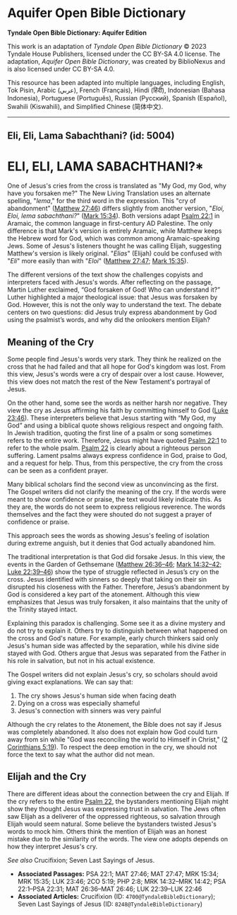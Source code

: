 # Aquifer Open Bible Dictionary

**Tyndale Open Bible Dictionary: Aquifer Edition**

This work is an adaptation of *Tyndale Open Bible Dictionary* © 2023 Tyndale House Publishers, licensed under the CC BY\-SA 4\.0 license. The adaptation, *Aquifer Open Bible Dictionary*, was created by BiblioNexus and is also licensed under CC BY\-SA 4\.0\.

This resource has been adapted into multiple languages, including English, Tok Pisin, Arabic (عربي), French (Français), Hindi (हिंदी), Indonesian (Bahasa Indonesia), Portuguese (Português), Russian (Русский), Spanish (Español), Swahili (Kiswahili), and Simplified Chinese (简体中文).



--------------------------------

## Eli, Eli, Lama Sabachthani? (id: 5004)

ELI, ELI, LAMA SABACHTHANI?\*
=============================

One of Jesus's cries from the cross is translated as "My God, my God, why have you forsaken me?" The New Living Translation uses an alternate spelling, "*lema*," for the third word in the expression. This "cry of abandonment" ([Matthew 27:46](https://ref.ly/Matt27:46)) differs slightly from another version, "*Eloi, Eloi, lema sabachthani?*" ([Mark 15:34](https://ref.ly/Mark15:34)). Both versions adapt [Psalm 22:1](https://ref.ly/Ps22:1) in Aramaic, the common language in first\-century AD Palestine. The only difference is that Mark's version is entirely Aramaic, while Matthew keeps the Hebrew word for God, which was common among Aramaic\-speaking Jews. Some of Jesus's listeners thought he was calling Elijah, suggesting Matthew's version is likely original. "*Elias*" (Elijah) could be confused with "*Eli*" more easily than with "*Eloi*" ([Matthew 27:47](https://ref.ly/Matt27:47); [Mark 15:35](https://ref.ly/Mark15:35)).

The different versions of the text show the challenges copyists and interpreters faced with Jesus's words. After reflecting on the passage, Martin Luther exclaimed, “God forsaken of God! Who can understand it?” Luther highlighted a major theological issue: that Jesus was forsaken by God. However, this is not the only way to understand the text. The debate centers on two questions: did Jesus truly express abandonment by God using the psalmist’s words, and why did the onlookers mention Elijah?

Meaning of the Cry
------------------

Some people find Jesus's words very stark. They think he realized on the cross that he had failed and that all hope for God's kingdom was lost. From this view, Jesus's words were a cry of despair over a lost cause. However, this view does not match the rest of the New Testament's portrayal of Jesus.

On the other hand, some see the words as neither harsh nor negative. They view the cry as Jesus affirming his faith by committing himself to God ([Luke 23:46](https://ref.ly/Luke23:46)). These interpreters believe that Jesus starting with “My God, my God” and using a biblical quote shows religious respect and ongoing faith. In Jewish tradition, quoting the first line of a psalm or song sometimes refers to the entire work. Therefore, Jesus might have quoted [Psalm 22:1](https://ref.ly/Ps22:1) to refer to the whole psalm. [Psalm 22](https://ref.ly/Ps22:1-Ps22:31) is clearly about a righteous person suffering. Lament psalms always express confidence in God, praise to God, and a request for help. Thus, from this perspective, the cry from the cross can be seen as a confident prayer.

Many biblical scholars find the second view as unconvincing as the first. The Gospel writers did not clarify the meaning of the cry. If the words were meant to show confidence or praise, the text would likely indicate this. As they are, the words do not seem to express religious reverence. The words themselves and the fact they were shouted do not suggest a prayer of confidence or praise.

This approach sees the words as showing Jesus's feeling of isolation during extreme anguish, but it denies that God actually abandoned him.

The traditional interpretation is that God did forsake Jesus. In this view, the events in the Garden of Gethsemane ([Matthew 26:36–46](https://ref.ly/Matt26:36-Matt26:46); [Mark 14:32–42](https://ref.ly/Mark14:32-Mark14:42); [Luke 22:39–46](https://ref.ly/Luke22:39-Luke22:46)) show the type of struggle reflected in Jesus’s cry on the cross. Jesus identified with sinners so deeply that taking on their sin disrupted his closeness with the Father. Therefore, Jesus’s abandonment by God is considered a key part of the atonement. Although this view emphasizes that Jesus was truly forsaken, it also maintains that the unity of the Trinity stayed intact.

Explaining this paradox is challenging. Some see it as a divine mystery and do not try to explain it. Others try to distinguish between what happened on the cross and God's nature. For example, early church thinkers said only Jesus's human side was affected by the separation, while his divine side stayed with God. Others argue that Jesus was separated from the Father in his role in salvation, but not in his actual existence.

The Gospel writers did not explain Jesus's cry, so scholars should avoid giving exact explanations. We can say that: 

1. The cry shows Jesus's human side when facing death
2. Dying on a cross was especially shameful
3. Jesus's connection with sinners was very painful

Although the cry relates to the Atonement, the Bible does not say if Jesus was completely abandoned. It also does not explain how God could turn away from sin while "God was reconciling the world to Himself in Christ," ([2 Corinthians 5:19](https://ref.ly/2Cor5:19)). To respect the deep emotion in the cry, we should not force the text to say what the author did not mean.

Elijah and the Cry
------------------

There are different ideas about the connection between the cry and Elijah. If the cry refers to the entire [Psalm 22](https://ref.ly/Ps22:1-Ps22:31), the bystanders mentioning Elijah might show they thought Jesus was expressing trust in salvation. The Jews often saw Elijah as a deliverer of the oppressed righteous, so salvation through Elijah would seem natural. Some believe the bystanders twisted Jesus's words to mock him. Others think the mention of Elijah was an honest mistake due to the similarity of the words. The view one adopts depends on how they interpret Jesus's cry.

*See also* Crucifixion; Seven Last Sayings of Jesus.

* **Associated Passages:** PSA 22:1; MAT 27:46; MAT 27:47; MRK 15:34; MRK 15:35; LUK 23:46; 2CO 5:19; PHP 2:8; MRK 14:32–MRK 14:42; PSA 22:1–PSA 22:31; MAT 26:36–MAT 26:46; LUK 22:39–LUK 22:46
* **Associated Articles:** Crucifixion (ID: `4700@TyndaleBibleDictionary`); Seven Last Sayings of Jesus (ID: `8248@TyndaleBibleDictionary`)


